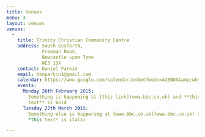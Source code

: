 ```yaml
---
title: Venues
menu: 3
layout: venues
venues:
  -
    title: Trinity Christian Community Centre 
    address: South Gosforth, 
             Freeman Road, 
             Newcastle upon Tyne 
             NE3 1SX 
    contact: Daniel Parkin
    email: danparkin1@gmail.com
    calendar: https://www.google.com/calendar/embed?mode=AGENDA&amp;wkst=1&amp;bgcolor=%23FFFFFF&amp;src=fat2macdbf2frk2kbld1p9qj3g@group.calendar.google.com&amp;color=%23B1365F&amp;ctz=Europe%2FLondon"
    events:
      Monday 26th February 2015:
        Something is happening at [this link](www.bbc.co.uk) and **this
        text** is bold
      Tuesday 27th March 2015:
        Something else is happening at [www.bbc.co.uk](www.bbc.co.uk) and
        *this text* is italic

---
```

